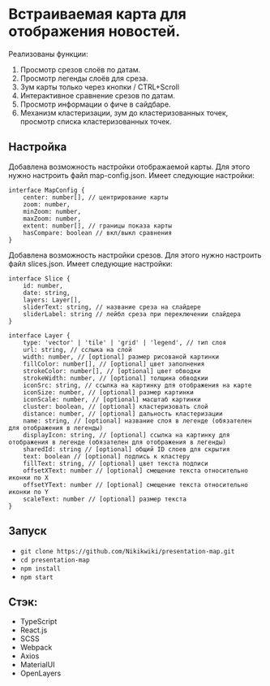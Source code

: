 # Встраиваемая карта для отображения новостей.
Реализованы функции:
  1. Просмотр срезов слоёв по датам.
  2. Просмотр легенды слоёв для среза.
  3. Зум карты только через кнопки / CTRL+Scroll
  4. Интерактивное сравнение срезов по датам.
  5. Просмотр информации о фиче в сайдбаре.
  6. Механизм кластеризации, зум до кластеризованных точек, просмотр списка кластеризованных точек.

## Настройка
Добавлена возможность настройки отображаемой карты. Для этого нужно настроить файл map-config.json.
Имеет следующие настройки:
```
interface MapConfig {
    center: number[], // центрирование карты
    zoom: number,
    minZoom: number,
    maxZoom: number,
    extent: number[], // границы показа карты
    hasCompare: boolean // вкл/выкл сравнения
}
```

Добавлена возможность настройки срезов. Для этого нужно настроить файл slices.json.
Имеет следующие настройки:
```
interface Slice {
    id: number,
    date: string,
    layers: Layer[],
    sliderText: string, // название среза на слайдере
    sliderLabel: string // лейбл среза при переключении слайдера
}

interface Layer {
    type: 'vector' | 'tile' | 'grid' | 'legend', // тип слоя
    url: string, // сслыка на слой
    width: number, // [optional] размер рисованой картинки
    fillColor: number[], // [optional] цвет заполнения
    strokeColor: number[], // [optional] цвет обводки
    strokeWidth: number, // [optional] толщина обводкии
    iconSrc: string, // ссылка на картинку для отображения на карте
    iconSize: number, // [optional] размер картинки
    iconScale: number, // [optional] масштаб картинки
    cluster: boolean, // [optional] кластеризовать слой
    distance: number, // [optional] дальность кластеризации
    name: string, // [optional] название слоя в легенде (обязателен для отображения в легенды)
    displayIcon: string, // [optional] ссылка на картинку для отображения в легенде (обязателен для отображения в легенды)
    sharedId: string // [optional] общий ID слоев для скрытия
    text: boolean // [optional] подпись к кластеру
    fillText: string, // [optional] цвет текста подписи
    offsetXText: number // [optional] смещение текста относительно иконки по Х
    offsetYText: number // [optional] смещение текста относительно иконки по Y
    scaleText: number // [optional] размер текста
}
```

## Запуск

* `git clone https://github.com/Nikikwiki/presentation-map.git`
* `cd presentation-map`
* `npm install`
* `npm start`

## Стэк:
  * TypeScript
  * React.js
  * SCSS
  * Webpack
  * Axios
  * MaterialUI
  * OpenLayers
